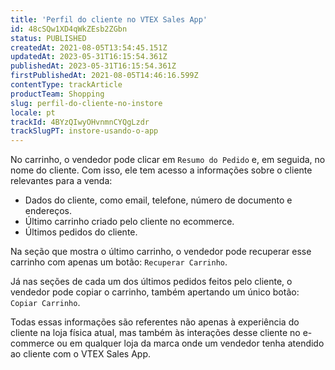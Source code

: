```yaml
---
title: 'Perfil do cliente no VTEX Sales App'
id: 48cSQw1XD4qWkZEsb2ZGbn
status: PUBLISHED
createdAt: 2021-08-05T13:54:45.151Z
updatedAt: 2023-05-31T16:15:54.361Z
publishedAt: 2023-05-31T16:15:54.361Z
firstPublishedAt: 2021-08-05T14:46:16.599Z
contentType: trackArticle
productTeam: Shopping
slug: perfil-do-cliente-no-instore
locale: pt
trackId: 4BYzQIwyOHvnmnCYQgLzdr
trackSlugPT: instore-usando-o-app
---
```


No carrinho, o vendedor pode clicar em `Resumo do Pedido` e, em seguida, no nome do cliente. Com isso, ele tem acesso a informações sobre o cliente relevantes para a venda:

- Dados do cliente, como email, telefone, número de documento e endereços.
- Último carrinho criado pelo cliente no ecommerce.
- Últimos pedidos do cliente.

Na seção que mostra o último carrinho, o vendedor pode recuperar esse carrinho com apenas um botão: `Recuperar Carrinho`.

Já nas seções de cada um dos últimos pedidos feitos pelo cliente, o vendedor pode copiar o carrinho, também apertando um único botão: `Copiar Carrinho`.

Todas essas informações são referentes não apenas à experiência do cliente na loja física atual, mas também às interações desse cliente no e-commerce ou em qualquer loja da marca onde um vendedor tenha atendido ao cliente com o VTEX Sales App.
